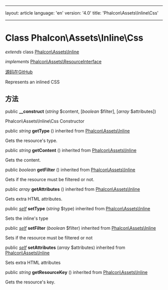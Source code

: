 * * *

layout: article language: 'en' version: '4.0' title: 'Phalcon\Assets\Inline\Css'

* * *

# Class **Phalcon\Assets\Inline\Css**

*extends* class [Phalcon\Assets\Inline](/4.0/en/api/Phalcon_Assets_Inline)

*implements* [Phalcon\Assets\ResourceInterface](/4.0/en/api/Phalcon_Assets_ResourceInterface)

<a href="https://github.com/phalcon/cphalcon/tree/v4.0.0/phalcon/assets/inline/css.zep" class="btn btn-default btn-sm">源码在GitHub</a>

Represents an inlined CSS

## 方法

public **__construct** (*string* $content, [*boolean* $filter], [*array* $attributes])

Phalcon\Assets\Inline\Css Constructor

public *string* **getType** () inherited from [Phalcon\Assets\Inline](/4.0/en/api/Phalcon_Assets_Inline)

Gets the resource's type.

public *string* **getContent** () inherited from [Phalcon\Assets\Inline](/4.0/en/api/Phalcon_Assets_Inline)

Gets the content.

public *boolean* **getFilter** () inherited from [Phalcon\Assets\Inline](/4.0/en/api/Phalcon_Assets_Inline)

Gets if the resource must be filtered or not.

public *array* **getAttributes** () inherited from [Phalcon\Assets\Inline](/4.0/en/api/Phalcon_Assets_Inline)

Gets extra HTML attributes.

public [*self*](/4.0/en/api/Phalcon_Assets_Inline_Css) **setType** (*string* $type) inherited from [Phalcon\Assets\Inline](/4.0/en/api/Phalcon_Assets_Inline)

Sets the inline's type

public [*self*](/4.0/en/api/Phalcon_Assets_Inline_Css) **setFilter** (*boolean* $filter) inherited from [Phalcon\Assets\Inline](/4.0/en/api/Phalcon_Assets_Inline)

Sets if the resource must be filtered or not

public [*self*](/4.0/en/api/Phalcon_Assets_Inline_Css) **setAttributes** (*array* $attributes) inherited from [Phalcon\Assets\Inline](/4.0/en/api/Phalcon_Assets_Inline)

Sets extra HTML attributes

public *string* **getResourceKey** () inherited from [Phalcon\Assets\Inline](/4.0/en/api/Phalcon_Assets_Inline)

Gets the resource's key.